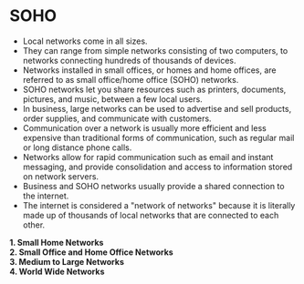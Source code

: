 # SOHO 

- Local networks come in all sizes.
- They can range from simple networks consisting of two computers, to networks connecting hundreds of thousands of devices.
- Networks installed in small offices, or homes and home offices, are referred to as small office/home office (SOHO) networks.
- SOHO networks let you share resources such as printers, documents, pictures, and music, between a few local users.
- In business, large networks can be used to advertise and sell products, order supplies, and communicate with customers.
- Communication over a network is usually more efficient and less expensive than traditional forms of communication, such as regular mail or long distance phone calls. 
- Networks allow for rapid communication such as email and instant messaging, and provide consolidation and access to information stored on network servers.
- Business and SOHO networks usually provide a shared connection to the internet. 
- The internet is considered a "network of networks" because it is literally made up of thousands of local networks that are connected to each other.

**1. Small Home Networks**\
**2. Small Office and Home Office Networks**\
**3. Medium to Large Networks**\
**4. World Wide Networks**
